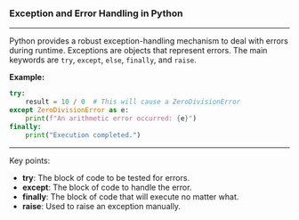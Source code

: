﻿### Exception and Error Handling in Python ###

---

Python provides a robust exception-handling mechanism to deal with errors during runtime. Exceptions are objects that represent errors. The main keywords are `try`, `except`, `else`, `finally`, and `raise`.

**Example:**  
```python
try:
    result = 10 / 0  # This will cause a ZeroDivisionError
except ZeroDivisionError as e:
    print(f"An arithmetic error occurred: {e}")
finally:
    print("Execution completed.")
```

---

Key points:
- **try**: The block of code to be tested for errors.
- **except**: The block of code to handle the error.
- **finally**: The block of code that will execute no matter what.
- **raise**: Used to raise an exception manually. 

